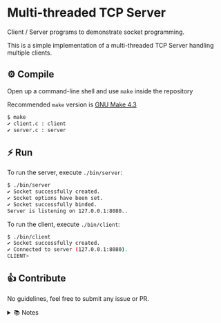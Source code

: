 # Multi-threaded TCP Server

Client / Server programs to demonstrate socket programming.

This is a simple implementation of a multi-threaded TCP Server handling multiple clients.

## ⚙️ Compile

Open up a command-line shell and use `make` inside the repository

Recommended `make` version is [GNU Make 4.3](https://www.gnu.org/software/make/)

```bash
$ make
✔ client.c : client
✔ server.c : server
```

## ⚡️ Run

To run the server, execute `./bin/server`:

```bash
$ ./bin/server
✔ Socket successfully created.
✔ Socket options have been set.
✔ Socket successfully binded.
Server is listening on 127.0.0.1:8080..
```

To run the client, execute `./bin/client`:

```bash
$ ./bin/client
✔ Socket successfully created.
✔ Connected to server (127.0.0.1:8080).
CLIENT> 
```

## 👍 Contribute

No guidelines, feel free to submit any issue or PR.

<details>
  <summary>📚 Notes</summary>

### Socket 🔌
A socket is an internal endpoint for sending or receiving data within a node on a computer network.


### Thread 🕸
A thread is an entity within a process that consists of the schedulable part of the process. A fork() duplicates all the threads of a process.
</details>